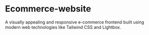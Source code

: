 # Ecommerce-website
A visually appealing and responsive e-commerce frontend built using modern web technologies like Tailwind CSS and Lightbox.
